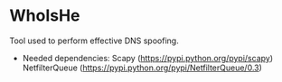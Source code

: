 # WhoIsHe
Tool used to perform effective DNS spoofing.

 - Needed dependencies:
      Scapy (https://pypi.python.org/pypi/scapy)
      NetfilterQueue (https://pypi.python.org/pypi/NetfilterQueue/0.3)
